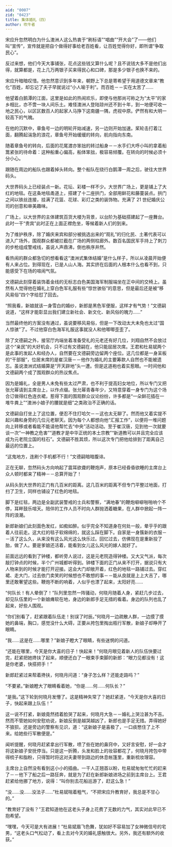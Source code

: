 ```yaml
---
aid: "0007"
zid: "0423"
title: 集体婚礼（四）
author: 吹牛者
---
```


宋应升忽然明白为什么澳洲人这么热衷于“刷标语”“唱曲”“开大会”了――他们叫“宣传”，宣传就是把自个做得好事给老百姓看，让百姓觉得你好，即所谓“争取民心”。

反过来想，他们今天大事铺张，花点这些钱又算什么呢？且不说钱大多不是他们出得，就算都是，花上几万两银子买来得民心和口碑，那是多少银子也换不来的。

宋应升暗暗叹惜。他忽然意识到多年来，朝野上下总是寄希望于用道德文章来“教化”百姓，却忘记了夫子早就说过“小人喻于利”。而百姓－－实在太苦了……

他望着白鹅潭的江面，这里是如此的热闹欢乐，即使与他那尚可称之为“太平”的家乡相比，亦不啻一块人间乐土。难怪澳洲人登陆琼州还不到十年，到一地便可收一地之民心，以区区数百人的起家人马挣下这南疆一隅，虎视中原。俨然有和大明一较高下的气魄。

在他的沉默中，章鱼号一边的明轮开始减速，另一边则开始加速。桨轮击打着江面，翻腾起湍急的浪花，章鱼号开始缓缓的转向，航向指向东南。

随着章鱼号的转向，后面的花尾渡亦笨拙的转过船身－－水手们大呼小叫的拿着船篙紧张的待命着：这种船重心偏高，船体笨拙，极容易倾覆。在转向的时候必须十分小心。

跟随在周边的船队也跟着掉头转向。整个船队在绕行白鹅潭一周之后，驶往大世界码头。

大世界码头上已经装点一新。花坛、彩楼一样不少。大世界广场上，更是铺上了大红的地毯。在这条地毯甬道上，搭建了十二座拱门，全部用鲜花和藤蔓装点。拱门之间以铁丝连接，挂满了花篮、花球、彩灯之类的装饰物。充满了 21 世纪婚庆公司的创意和审美趣味。

广场上，以大世界的主体建筑百货大楼为背景，以台阶为基础搭建起了一座舞台。此时一干“贵宾”此时正在上面正襟危坐，等候着新人们的到来。

为了维护秩序，除了婚庆来宾和部分被挑选出来的“观礼”的归化民、土著代表可以进入广场外，围观群众都被拦截在广场的两侧柱廊外。数百名国民军手持上了刺刀的步枪组成警戒线，虽说人声鼎沸，倒也秩序井然。

看热闹的群众都急切的想看看这“澳洲式集体结婚”是什么样子，所以从凌晨开始便有人来占位。到得现在，已是人山人海。其实挤在后面的人根本什么也看不到，只能感受下在场的喧闹气氛。

文德嗣此刻穿着装饰着金线的无标志白色美国海军制服端坐在正中间的交椅上。虽然有人觉得他在婚礼上穿白色军礼服有些“惊世骇俗”的意思，但是最后还是被“移风易俗”四个字给怼了回去。

“照我看，新娘就该一身雪白的婚纱，新郎是黑色军便服，这样才有气势！”文德嗣说道，“这样才能彰显出我们建立新社会、新文化、新风俗的魄力……”

当然最终他的方案没有通过，虽说要移风易俗，但是一下改动太大未免也太过“国人惊骇”了。不过他穿白色海军礼服这事就没人和他唧唧歪歪了。

除了文德嗣之外，接官厅内端坐着准备受礼的元老还有好几位，刘翔自然不会放过这个“亲民”的大好机会，只不过有文德嗣在，他只能屈居次席。王君和杜易斌两个是此事的发起人和经办人，自然要在文德嗣旁边留两个座位。这几位都是一身呆板的“干部服”，位居末席的是崔汉唐－－他作为婚礼的主要筹款人自然也不能被遗忘。虽说澳洲式结婚算是“开天辟地”头一遭。但是这道袍也着实惹眼。一时间他和文德嗣两个成了围观群众的热议焦点。

因为是婚礼，全是男人未免有些太过严肃，也不利于提高妇女地位，所以专门又把张允幂请到主席台上，以作点缀。张允幂青春年少，又特意穿着一身专门为这个场合订做得红色连衣裙，惹得下面的围观群众议论纷纷，许多都是“一朵鲜花插在一堆牛粪上”“澳洲小娘子的腰就是细”之类政治不正确的话。

文德嗣自打坐上了这位置，便忍不住打哈欠－－这也太无聊了。然而他又着实提不起兴趣和身旁的几位元老聊天。因为每个人都想向他“汇报工作”，以便将一堆问题向上转移或者看能不能请他帮忙去“中央”活动活动。至于崔汉唐，见到他一次就要谈一次“一神教之危害”“道教才是中华正统的本土宗教”“新道教可以并且完全应该成为元老院立国的柱石”。文德嗣不胜其烦，所以这次专门把他给排到了距离自己最远的位置上。

“这鬼地方，连刷个手机都不行！”文德嗣暗暗腹诽。

正在无聊，忽然码头方向响起了震耳欲聋的鞭炮声，原本已经昏昏欲睡的主席台上众人顿时都来了精神－－总算开始了！

从码头到大世界的正门有几百米的距离。这几百米的距离不但专门平整过地面，打扫了卫生，同样也铺设了红色的地毯。

脚下是红毯，两边是全副武装警戒的士兵和警察，“满地春”的鞭炮噼噼啪啪响个不停，耳畔鼓乐喧天。陪伴的工作人员不时向人群抛洒着糖果，在人群中掀起一阵一阵的浪潮。

新郎新娘们此刻面色发红，如痴如醉。似乎完全不知道身在何处一般，晕乎乎的跟着人往前走。这大红的毯子软绵绵的，就这么踩在脚下。自家是一身簇新的衣服－－活了这么久，从来没有这么风光这么快乐过。回忆过去，仿佛现在是重新投了胎，做了人。要是爹娘还活着，能看到女儿这么风光的嫁人就好了。

前面远远的看到了钟楼，都听旁人说过，这是元老院造得钟楼。又大又气派，每次敲打钟点的时候，半个广州城都听得到。钟楼下面的正门从来不打开，据说只有大人物来到的时候才能打开迎接。这会大门却敞开着，红色的地毯一路铺过去。穿红裙、走大门，过去依门卖笑的时候想也不敢想的事－－能从良就是上上大吉了，哪里还敢奢望这些。鞭炮不断的响着，人似乎也漂了起来，太阳好亮……

“何队长！有人晕倒了！”队列里忽然一阵骚动，何晓月随着人身，紧赶几步过去，却见队伍里的一个新娘瘫软在地，身边的新郎手足无措的看着。身边的队列也乱了起来，好些人围观。

“你们别看了，赶紧跟着队伍走！别误了时辰。”何晓月一边疏散人群，一边摸了摸她的鼻端，胸口，感觉没什么大碍，正要从挎包里掏出瓶行军散，新娘子却睁开了眼睛。

“我……这是在……哪里？”新娘子瞪大了眼睛，有些迷惘的问道。

“还能在哪里，今天是你大喜的日子！快起来！”何晓月眼见着新人的队伍快要过完，赶紧把她搀扶了起来，顺便还白了一眼束手束脚的新郎：“眼力见都没有！这是你老婆，快搭把手！”

新郎赶紧过来帮着搀扶，何晓月问道：“身子怎么样？还能走路吗？”

“不要紧。”新娘瞪大了眼睛看着她，“你是……何……何队长？”

“是我。”这下轮到何晓月发懵了。这是精神失常了？她赶紧道，“今天是你大喜的日子，快起来跟上队伍！”

这一说不打紧，新娘竟然捂着脸哭了起来，何晓月大急－－婚礼上哭泣甚为不吉。然而不管她如何安慰劝说，新娘反倒是越哭越凶了，新郎也是手足无措。弄得她好不狼狈。还是旁边的警察有见识，道：“这新娘子是喜极了，一口痰憋住了上不来。给她些行军散便是。”

闻听提醒，何晓月赶紧拿出行军散，喷了些在她的鼻窍中，又好言安慰，好一会才将这新娘子安抚停当。只是这一折腾，头发和脸上的妆容都花了，何晓月挎包中带得梳子和脂粉，只得暂时将这对夫妻带到路边的休息帐篷里，重新梳妆理容。

主席台上自然没有看到这小小的插曲。一干人正翘首以盼，杜易斌匆匆忙忙的赶来了－－他下了船之后一路狂奔，就是为了赶在新郎新娘进场之前到主席台上。王君赶紧给他挪了地方，说得：“叫你别去花船巡游了，赶这么急！”

“没……没……没法子……”杜易斌喘着粗气，“不把宋应升教育好，我总是不甘心的。”

“教育好了没有？”王君知道他在这老头子身上花费了无数的力气，其实对此早已不抱希望。

“嘿嘿，今天可是大有进展！”杜易斌眉飞色舞，犹如好不容易加了女神微信号的宅男，“这老头口气松动了，看上去对今天的婚礼感触很大。另外，我还有额外的收获。”
